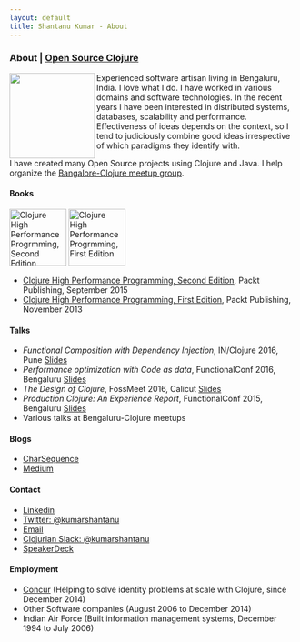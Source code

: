 ```yaml
---
layout: default
title: Shantanu Kumar - About
---
```

### About | [Open Source Clojure](/clojure-oss.html)

<img src="https://avatars0.githubusercontent.com/u/109792?s=460&v=4" align="left" padding="5px" width="150px" />
Experienced software artisan living in Bengaluru, India. I love what I do. I have worked in various domains and
software technologies. In the recent years I have been interested in distributed systems, databases, scalability
and performance. Effectiveness of ideas depends on the context, so I tend to judiciously combine good ideas
irrespective of which paradigms they identify with.

I have created many Open Source projects using Clojure and Java. I help organize the
[Bangalore-Clojure meetup group](https://www.meetup.com/Bangalore-Clojure-User-Group/).


#### Books

[<img src="https://www.packtpub.com/sites/default/files/3642OS_4596_Clojure%20High%20Performance%20Programming,%20Second%20Edition.jpg" title="Clojure High Performance Progrmming, Second Edition" float="right" padding="5px" width="100px" />](https://www.packtpub.com/application-development/clojure-high-performance-programming-second-edition)
[<img src="https://dz13w8afd47il.cloudfront.net/sites/default/files/imagecache/ppv4_main_book_cover/5606OS.jpg" title="Clojure High Performance Progrmming, First Edition" float="right" padding="5px" width="100px" />](https://www.packtpub.com/application-development/clojure-high-performance-programming)

- [Clojure High Performance Programming, Second Edition](https://www.packtpub.com/application-development/clojure-high-performance-programming-second-edition), Packt Publishing, September 2015
- [Clojure High Performance Programming, First Edition](https://www.packtpub.com/application-development/clojure-high-performance-programming), Packt Publishing, November 2013



#### Talks

- _Functional Composition with Dependency Injection_, IN/Clojure 2016, Pune [Slides](https://speakerdeck.com/kumarshantanu/clojure-2016)
- _Performance optimization with Code as data_, FunctionalConf 2016, Bengaluru [Slides](https://speakerdeck.com/kumarshantanu/performance-optimization-with-code-as-data-in-clojure)
- _The Design of Clojure_, FossMeet 2016, Calicut [Slides](https://speakerdeck.com/kumarshantanu/the-design-of-clojure)
- _Production Clojure: An Experience Report_, FunctionalConf 2015, Bengaluru [Slides](https://speakerdeck.com/kumarshantanu/production-clojure-an-experience-report)
- Various talks at Bengaluru-Clojure meetups


#### Blogs

- [CharSequence](http://charsequence.blogspot.in/)
- [Medium](https://medium.com/@kumarshantanu)


#### Contact

<link rel="stylesheet"
      type="text/css"
      href="https://use.fontawesome.com/releases/v5.8.1/css/all.css"
      integrity="sha384-50oBUHEmvpQ+1lW4y57PTFmhCaXp0ML5d60M1M7uH2+nqUivzIebhndOJK28anvf"
      crossorigin="anonymous" />

- <i class="fab fa-linkedin" aria-hidden="true"></i> [Linkedin](https://www.linkedin.com/in/shantanuk06/)
- <i class="fab fa-twitter" aria-hidden="true"></i> [Twitter: @kumarshantanu](https://twitter.com/kumarshantanu)
- <i class="fab fa-envelope" aria-hidden="true"></i> [Email](mailto:kumar.shantanu@gmail.com)
- <i class="fab fa-slack" aria-hidden="true"></i> [Clojurian Slack: @kumarshantanu](https://clojurians.slack.com/team/U066J7E2U)
- <i class="fab fa-speaker-deck" aria-hidden="true"></i> [SpeakerDeck](https://speakerdeck.com/kumarshantanu)


#### Employment

- [Concur](https://www.concur.com/) (Helping to solve identity problems at scale with Clojure, since December 2014)
- Other Software companies (August 2006 to December 2014)
- Indian Air Force (Built information management systems, December 1994 to July 2006)
